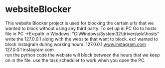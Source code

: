 # websiteBlocker
This website Blocker project is used for blocking the certain urls that we wanted to block without using any third party.
To set up in PC 
Go to hosts file in PC
->Ex:path in Windows: "C:\Windows\System32\drivers\etc\hosts"
write the 127.0.0.1 along with the website that want to block.
ex:I wanted to block instagram during working hours.
127.0.0.1 www.instagram.com 
127.0.0.1 instagram.com  
run the python code the webiste will block between the hours that we keep on in the file. 
use the task scheduler to work when you open the PC.